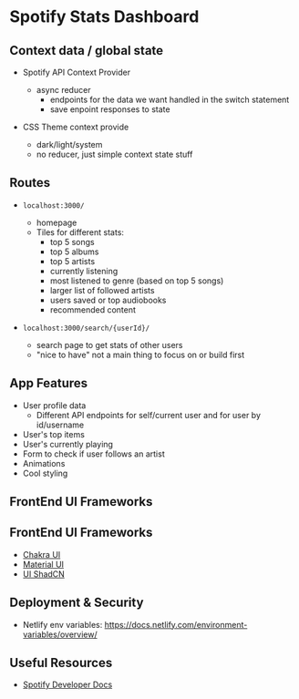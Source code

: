 # Spotify Stats Dashboard

## Context data / global state

- Spotify API Context Provider

  - async reducer
    - endpoints for the data we want handled in the switch statement
    - save enpoint responses to state

- CSS Theme context provide
  - dark/light/system
  - no reducer, just simple context state stuff

## Routes

- `localhost:3000/`

  - homepage
  - Tiles for different stats:
    - top 5 songs
    - top 5 albums
    - top 5 artists
    - currently listening
    - most listened to genre (based on top 5 songs)
    - larger list of followed artists
    - users saved or top audiobooks
    - recommended content

- `localhost:3000/search/{userId}/`
  - search page to get stats of other users
  - "nice to have" not a main thing to focus on or build first

## App Features

- User profile data
  - Different API endpoints for self/current user and for user by id/username
- User's top items
- User's currently playing
- Form to check if user follows an artist
- Animations
- Cool styling

## FrontEnd UI Frameworks

## FrontEnd UI Frameworks

- [Chakra UI](https://v2.chakra-ui.com/)
- [Material UI](https://mui.com/)
- [UI ShadCN](https://ui.shadcn.com/)

## Deployment & Security

- Netlify env variables: https://docs.netlify.com/environment-variables/overview/

## Useful Resources

- [Spotify Developer Docs](https://developer.spotify.com/documentation/web-api)
